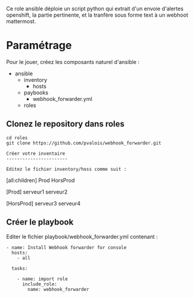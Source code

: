 Ce role ansible déploie un script python qui extrait d'un envoie d'alertes openshift, la partie pertinente, et la tranfère sous forme text à un webhoot mattermost.

Paramétrage
============

Pour le jouer, créez les composants naturel d'ansible : 

  - ansible
    - inventory
      - hosts
    - paybooks
      - webhook_forwarder.yml
    - roles

Clonez le repository dans roles
--------------------------------

```
cd roles
git clone https://github.com/pvalois/webhook_forwarder.git

Créer votre inventaire
-----------------------

Editez le fichier inventory/hoss comme suit : 

``` 
[all:children]
Prod
HorsProd

[Prod]
serveur1
serveur2

[HorsProd]
serveur3
serveur4

Créer le playbook
------------------

Editer le fichier playbook/webhook_forwarder.yml contenant : 

``` 
- name: Install Webhook forwarder for console
  hosts: 
    - all

  tasks:

    - name: import role
      include_role: 
        name: webhook_forwarder
``` 
